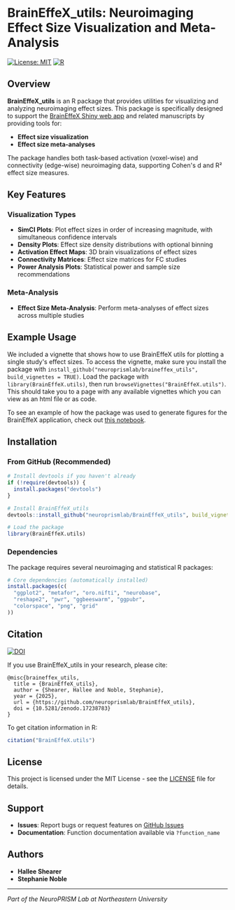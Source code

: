 # BrainEffeX_utils: Neuroimaging Effect Size Visualization and Meta-Analysis

[![License: MIT](https://img.shields.io/badge/License-MIT-yellow.svg)](https://opensource.org/licenses/MIT)
[![R](https://img.shields.io/badge/R-%3E%3D3.6.0-blue.svg)](https://www.r-project.org/)

## Overview

**BrainEffeX_utils** is an R package that provides utilities for visualizing and analyzing neuroimaging effect sizes. This package is specifically designed to support the [BrainEffeX Shiny web app](https://github.com/neuroprismlab/BrainEffeX) and related manuscripts by providing tools for:

- **Effect size visualization** 
- **Effect size meta-analyses** 

The package handles both task-based activation (voxel-wise) and connectivity (edge-wise) neuroimaging data, supporting Cohen's d and R² effect size measures.

## Key Features

### Visualization Types
- **SimCI Plots**: Plot effect sizes in order of increasing magnitude, with simultaneous confidence intervals
- **Density Plots**: Effect size density distributions with optional binning
- **Activation Effect Maps**: 3D brain visualizations of effect sizes
- **Connectivity Matrices**: Effect size matrices for FC studies
- **Power Analysis Plots**: Statistical power and sample size recommendations

### Meta-Analysis
- **Effect Size Meta-Analysis**: Perform meta-analyses of effect sizes across multiple studies

## Example Usage

We included a vignette that shows how to use BrainEffeX utils for plotting a single study's effect sizes. To access the vignette, make sure you install the package with `install_github("neuroprismlab/braineffex_utils", build_vignettes = TRUE)`. Load the package with `library(BrainEffeX.utils)`, then run `browseVignettes("BrainEffeX.utils")`. This should take you to a page with any available vignettes which you can view as an html file or as code. 

To see an example of how the package was used to generate figures for the BrainEffeX application, check out [this notebook](github.com/neuroprismlab/calculate_effex/effect_size/effect_size_example.ipynb).

## Installation

### From GitHub (Recommended)

```r
# Install devtools if you haven't already
if (!require(devtools)) {
  install.packages("devtools")
}

# Install BrainEffeX_utils
devtools::install_github("neuroprismlab/BrainEffeX_utils", build_vignettes = TRUE)

# Load the package
library(BrainEffeX.utils)
```

### Dependencies

The package requires several neuroimaging and statistical R packages:

```r
# Core dependencies (automatically installed)
install.packages(c(
  "ggplot2", "metafor", "oro.nifti", "neurobase", 
  "reshape2", "pwr", "ggbeeswarm", "ggpubr",
  "colorspace", "png", "grid"
))
```

## Citation
[![DOI](https://zenodo.org/badge/904945550.svg)](https://doi.org/10.5281/zenodo.17238783)

If you use BrainEffeX_utils in your research, please cite:

```
@misc{braineffex_utils,
  title = {BrainEffeX_utils},
  author = {Shearer, Hallee and Noble, Stephanie},
  year = {2025},
  url = {https://github.com/neuroprismlab/BrainEffeX_utils},
  doi = {10.5281/zenodo.17238783}
}
```

To get citation information in R:

```r
citation("BrainEffeX.utils")
```

## License

This project is licensed under the MIT License - see the [LICENSE](LICENSE) file for details.

## Support

- **Issues**: Report bugs or request features on [GitHub Issues](https://github.com/neuroprismlab/BrainEffeX_utils/issues)
- **Documentation**: Function documentation available via `?function_name`

## Authors

- **Hallee Shearer** 
- **Stephanie Noble** 

---

*Part of the NeuroPRISM Lab at Northeastern University*

